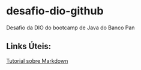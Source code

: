 # desafio-dio-github
Desafio da DIO do bootcamp de Java do Banco Pan

## Links Úteis:
[Tutorial sobre Markdown](https://markdown.net.br/sintaxe-basica/)